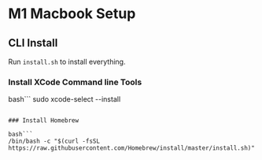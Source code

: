 # M1 Macbook Setup

## CLI Install

Run `install.sh` to install everything.


### Install XCode Command line Tools

bash```
sudo xcode-select --install
```

### Install Homebrew

bash```
/bin/bash -c "$(curl -fsSL https://raw.githubusercontent.com/Homebrew/install/master/install.sh)"
```
